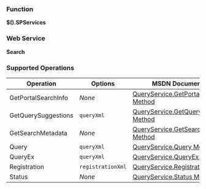 ### Function

**$().SPServices**

### Web Service

**Search**

### Supported Operations

| Operation | Options | MSDN Documentation | Introduced |
| --------- | ------- | ------------------ | ---------- |
| GetPortalSearchInfo | _None_ | [QueryService.GetPortalSearchInfo Method](http://msdn.microsoft.com/en-us/library/search.queryservice.getportalsearchinfo.aspx) | [0.3.0](http://spservices.codeplex.com/Release/ProjectReleases.aspx?ReleaseId=33030) |
| GetQuerySuggestions | `queryXml` | [QueryService.GetQuerySuggestions Method](http://msdn.microsoft.com/en-us/library/websvcsearch.queryservice.getquerysuggestions.aspx) | [0.7.0](http://spservices.codeplex.com/releases/view/68781) |
| GetSearchMetadata | _None_ | [QueryService.GetSearchMetadata Method](http://msdn.microsoft.com/en-us/library/search.queryservice.getsearchmetadata.aspx) | [0.3.0](http://spservices.codeplex.com/Release/ProjectReleases.aspx?ReleaseId=33030) |
| Query | `queryXml` | [QueryService.Query Method](http://msdn.microsoft.com/en-us/library/search.queryservice.query.aspx) | [0.3.0](http://spservices.codeplex.com/Release/ProjectReleases.aspx?ReleaseId=33030) |
| QueryEx | `queryXml` | [QueryService.QueryEx Method](http://msdn.microsoft.com/en-us/library/search.queryservice.queryex(v=office.12).aspx) | [0.3.0](http://spservices.codeplex.com/Release/ProjectReleases.aspx?ReleaseId=33030) |
| Registration | `registrationXml` | [QueryService.Registration Method](http://msdn.microsoft.com/en-us/library/websvcsearch.queryservice.registration.aspx) | [0.7.0](http://spservices.codeplex.com/releases/view/68781) |
| Status | _None_ | [QueryService.Status Method](http://msdn.microsoft.com/en-us/library/search.queryservice.status.aspx) | [0.3.0](http://spservices.codeplex.com/Release/ProjectReleases.aspx?ReleaseId=33030) |
